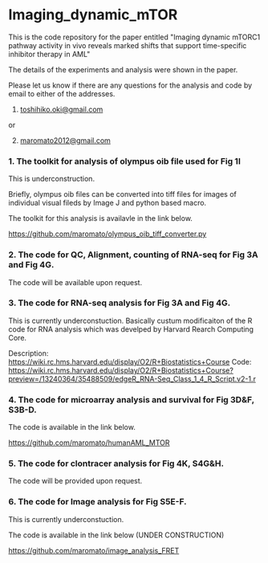 # Imaging_dynamic_mTOR
This is the code repository for the paper entitled "Imaging dynamic mTORC1 pathway activity in vivo reveals marked shifts that support time-specific inhibitor therapy in AML" 

The details of the experiments and analysis were shown in the paper.

Please let us know if there are any questions for the analysis and code by email to either of the addresses.

1. toshihiko.oki@gmail.com

or 

2. maromato2012@gmail.com

### 1. The toolkit for analysis of olympus oib file used for Fig 1I

This is underconstruction.

Briefly, olympus oib files can be converted into tiff files for images of individual visual fileds by Image J and python based macro.

The toolkit for this analysis is availavle in the link below.

https://github.com/maromato/olympus_oib_tiff_converter.py

### 2. The code for QC, Alignment, counting of RNA-seq for Fig 3A and Fig 4G.

The code will be available upon request. 

### 3. The code for RNA-seq analysis for Fig 3A and Fig 4G.

This is currently underconstuction. 
Basically custum modificaiton of the R code for RNA analysis which was develped by Harvard Rearch Computing Core.

Description:
https://wiki.rc.hms.harvard.edu/display/O2/R+Biostatistics+Course
Code:
https://wiki.rc.hms.harvard.edu/display/O2/R+Biostatistics+Course?preview=/13240364/35488509/edgeR_RNA-Seq_Class_1_4_R_Script.v2-1.r


### 4. The code for microarray analysis and survival for Fig 3D&F, S3B-D.

The code is available in the link below.

https://github.com/maromato/humanAML_MTOR

### 5. The code for clontracer analysis for Fig 4K, S4G&H.

The code will be provided upon request.

### 6. The code for Image analysis for Fig S5E-F.
This is currently underconstuction.

The code is available in the link below (UNDER CONSTRUCTION)

https://github.com/maromato/image_analysis_FRET
